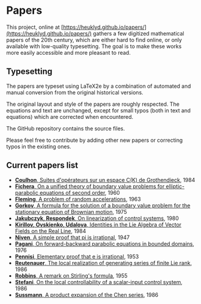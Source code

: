 # Papers

This project, online at [https://heuklyd.github.io/papers/](https://heuklyd.github.io/papers/) gathers a few digitized mathematical papers of the 20th century, which are either hard to find online, or only available with low-quality typesetting. The goal is to make these works more easily accessible and more pleasant to read.

## Typesetting

The papers are typeset using LaTeX2e by a combination of automated and manual conversion from the original historical versions.

The original layout and style of the papers are roughly respected. The equations and text are unchanged, except for small typos (both in text and equations) which are corrected when encountered.

The GitHub repository contains the source files.

Please feel free to contribute by adding other new papers or correcting typos in the existing ones.

## Current papers list 

- [**Coulhon**, Suites d'opérateurs sur un espace C(K) de Grothendieck](pdf/Coulhon-1984.pdf), 1984
- [**Fichera**, On a unified theory of boundary value problems for elliptic-parabolic equations of second order](pdf/Fichera-1960.pdf), 1960
- [**Fleming**, A problem of random accelerations](pdf/Fleming-1963.pdf), 1963
- [**Gorkov**, A formula for the solution of a boundary value problem for the stationary equation of Brownian motion](pdf/Gorkov-1975.pdf), 1975
- [**Jakubczyk, Respondek**, On linearization of control systems](pdf/Jakubczyk-Respondek-1980.pdf), 1980
- [**Kirillov, Ovskienko, Udalova**, Identities in the Lie Algebra of Vector Fields on the Real Line](pdf/Kirillov-Ovsienko-Udalova-1984.pdf), 1984
- [**Niven**, A simple proof that pi is irrational](pdf/Niven-1947.pdf), 1947
- [**Pagani**, On forward-backward parabolic equations in bounded domains](pdf/Pagani-1976.pdf), 1976
- [**Pennisi**, Elementary proof that e is irrational](pdf/Pennisi-1953.pdf), 1953
- [**Reutenauer**, The local realization of generating series of finite Lie rank](pdf/Reutenauer-1986.pdf), 1986
- [**Robbins**, A remark on Stirling's formula](pdf/Robbins-1955.pdf), 1955
- [**Stefani**, On the local controllability of a scalar-input control system](pdf/Stefani-1986.pdf), 1986
- [**Sussmann**, A product expansion of the Chen series](pdf/Sussmann-1986.pdf), 1986
